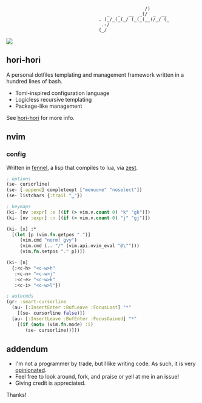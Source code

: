 ```
                                                   /)
                                     _   _   __  _(/  _  __
                                  . (_/_(_(_/ (_(_(__(/_/ (_
                                   .-/
                                  (_/
```

![](https://github.com/tsbohc/.garden/blob/master/usr/lush-to-shell-full.png)

## hori-hori

A personal dotfiles templating and management framework written in a hundred lines of bash.

- Toml-inspired configuration language
- Logicless recursive templating
- Package-like management

See [hori-hori](https://github.com/tsbohc/hori-hori) for more info.

## nvim

### config
Written in [fennel](https://github.com/bakpakin/Fennel/), a lisp that compiles to lua, via [zest](https://github.com/tsbohc/zest.nvim).

```clojure
; options
(se- cursorline)
(se- [:append] completeopt ["menuone" "noselect"])
(se- listchars {:trail "␣"})

; keymaps
(ki- [nv :expr] :e [(if (> vim.v.count 0) "k" "gk")])
(ki- [nv :expr] :n [(if (> vim.v.count 0) "j" "gj")])

(ki- [x] :*
  [(let [p (vim.fn.getpos ".")]
     (vim.cmd "norm! gvy")
     (vim.cmd (.. "/" (vim.api.nvim_eval "@\"")))
     (vim.fn.setpos "." p))])

(ki- [n]
  {:<c-h> "<c-w>h"
   :<c-n> "<c-w>j"
   :<c-e> "<c-w>k"
   :<c-i> "<c-w>l"})

; autocmds
(gr- :smart-cursorline
  (au- [:InsertEnter :BufLeave :FocusLost] "*"
    [(se- cursorline false)])
  (au- [:InsertLeave :BufEnter :FocusGained] "*"
    [(if (not= (vim.fn.mode) :i)
       (se- cursorline))]))
```

## addendum
- I'm not a programmer by trade, but I like writing code. As such, it is very [opinionated](https://i.redd.it/se5rfanqhqx11.jpg).
- Feel free to look around, fork, and praise or yell at me in an issue!
- Giving credit is appreciated.

Thanks!
